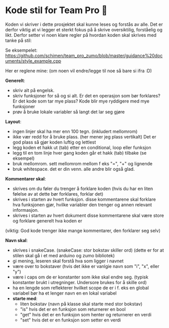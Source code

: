 #	Kode stil for Team Pro :cowboy_hat_face:

Koden vi skriver i dette prosjektet skal kunne leses og forstås av alle.
Det er derfor viktig at vi legger et sterkt fokus på å skrive oversiktilig,
forståelig og likt.
Derfor setter vi noen klare regler på
hvordan koden skal skrives med tanke på stil:

Se eksempelet:
https://github.com/schimen/team_pro_zumo/blob/master/guidance%20documents/style_example.cpp

Her er reglene mine:
(om noen vil endre/legge til noe så bare si ifra :D)

**Generelt**:
* skriv alt på engelsk.
* skriv funksjoner for så og si alt.
	Er det en operasjon som bør forklares? Er det kode som tar mye plass?
	Kode blir mye ryddigere med mye funksjoner
* prøv å bruke lokale variabler så langt det lar seg gjøre

**Layout**:
* ingen linjer skal ha mer enn 100 tegn. (inkludert mellomrom)
* ikke vær redd for å bruke plass. (her mener jeg plass vertikalt)
	Det er god plass så gjør koden luftig og lettlest
* legg koden et hakk ut (tab) etter en conditional, loop eller funksjon
* legg til en tom linje hver gang koden går et hakk (tab) tilbake
	(se eksempel)
* bruk mellomrom. sett mellomrom mellom f eks "=", "+" og lignende
* bruk whitespace. det er din venn. alle andre blir også glad.

**Kommentarer skal**:
* skrives om du føler du trenger å forklare koden
	(hvis du har en liten følelse av at dette bør forklares, forklar det)
* skrives i starten av hvert funksjon.
	disse kommentarene skal forklare hva funksjonen gjør,
	hvilke variabler den trenger og annen relevant informasjon.
* skrives i starten av hvert dokument
	disse kommentarene skal være store og forklare generelt hva koden er

(viktig: God kode trenger ikke mange kommentarer, den forklarer seg selv)

**Navn skal**:
* skrives i snakeCase. (snakeCase: stor bokstav skiller ord)
	(dette er for at stilen skal gå i et med arduino og zumo bibliotek)
* gi mening, leseren skal forstå hva som ligger i navnet
* være over to bokstaver
	(hvis det ikke er vanlgie navn som "i", "x", eller "y")
* være i caps om de er konstanter som ikke skal endre seg.
	(typisk konstanter brukt i utregninger. Undersore brukes for å skille ord)
* ha en lengde som reflekterer hvilket scope de er i
	f. eks en global variabel bør ha et lenger navn en en lokal variabel
* **starte med**:
	* liten bokstav (navn på klasse skal starte med stor bokstav)
	* "is" hvis det er en funksjon som returnerer en bool
	* "get" hvis det er en funksjon som henter og returnerer en verdi
	* "set" hvis det er en funksjon som setter en verdi
